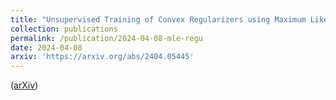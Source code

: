 ```yaml
---
title: "Unsupervised Training of Convex Regularizers using Maximum Likelihood Estimation"
collection: publications
permalink: /publication/2024-04-08-mle-regu
date: 2024-04-08
arxiv: 'https://arxiv.org/abs/2404.05445'
---
```


(<a href='https://arxiv.org/abs/2404.05445'>arXiv</a>)

